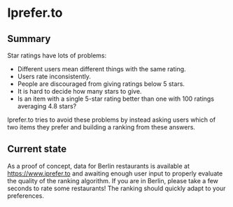# Iprefer.to

## Summary

Star ratings have lots of problems:
* Different users mean different things with the same rating.
* Users rate inconsistently.
* People are discouraged from giving ratings below 5 stars.
* It is hard to decide how many stars to give.
* Is an item with a single 5-star rating better than one with 100 ratings averaging 4.8 stars?

Iprefer.to tries to avoid these problems by instead asking users which of two items they prefer and building a ranking from these answers.

## Current state

As a proof of concept, data for Berlin restaurants is available at https://www.iprefer.to and awaiting enough user input to properly evaluate the quality of the ranking algorithm. If you are in Berlin, please take a few seconds to rate some restaurants! The ranking should quickly adapt to your preferences.
